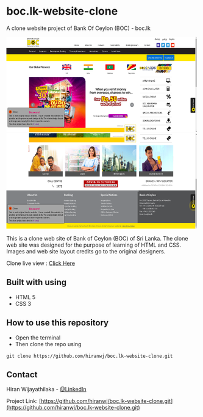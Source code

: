# boc.lk-website-clone
A clone website project of Bank Of Ceylon (BOC) - boc.lk

<!-- ABOUT THE PROJECT -->

<img src="img/1-ss-hiranwj-boc-clone.png" width="500px" height="250px">
<img src="img/2-ss-hiranwj-boc-clone.png" width="500px" height="250px">

<p>This is a clone web site of Bank of Ceylon (BOC) of Sri Lanka. The clone web site was designed for the purpose of learning of HTML and CSS. Images and web site layout credits go to the original designers.</p>

Clone live view : [Click Here](https://hiranwj.github.io/boc.lk-website-clone/)


## Built with using

* HTML 5
* CSS 3
 
## How to use this repository

* Open the terminal
* Then clone the repo using 
```
git clone https://github.com/hiranwj/boc.lk-website-clone.git
```


<!-- CONTACT -->
## Contact

Hiran Wijayathilaka - [@LinkedIn](https://www.linkedin.com/in/hiranwj/)

Project Link: [https://github.com/hiranwj/boc.lk-website-clone.git](https://github.com/hiranwj/boc.lk-website-clone.git)
